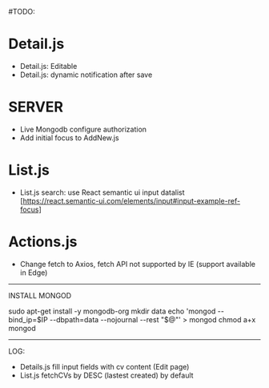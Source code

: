#TODO:

Detail.js
======

- Detail.js: Editable
- Detail.js: dynamic notification after save

SERVER
======

- Live Mongodb configure authorization
- Add initial focus to AddNew.js 

List.js
======

- List.js search: use React semantic ui input datalist [https://react.semantic-ui.com/elements/input#input-example-ref-focus]


Actions.js
======
- Change fetch to Axios, fetch API not supported by IE (support available in Edge)

***

INSTALL MONGOD

sudo apt-get install -y mongodb-org
mkdir data
echo 'mongod --bind_ip=$IP --dbpath=data --nojournal --rest "$@"' > mongod
chmod a+x mongod

***

LOG:

- Details.js fill input fields with cv content (Edit page)
- List.js fetchCVs by DESC (lastest created) by default
